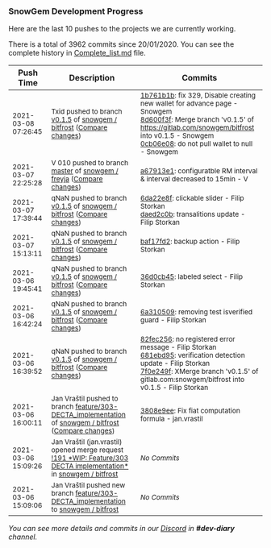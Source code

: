 
### SnowGem Development Progress

Here are the last 10 pushes to the projects we are currently working.

There is a total of 3962 commits since 20/01/2020. You can see the complete history in
 [Complete_list.md](Complete_list.md) file.

| Push Time | Description | Commits |
| --- | --- | --- |
| <sub>2021-03-08 07:26:45</sub> | <sub>Txid pushed to branch [v0\.1\.5](https://gitlab.com/snowgem/bitfrost/commits/v0.1.5) of [snowgem / bitfrost](https://gitlab.com/snowgem/bitfrost) ([Compare changes](https://gitlab.com/snowgem/bitfrost/compare/daed2c0ba45267aafc24eb5000f559b4846df766...0cb06e08eae5f88050f8405549f624a721a885e0))</sub> | <sub>[1b761b1b](https://gitlab.com/snowgem/bitfrost/-/commit/1b761b1b73b9a83684ac482c633a0c05dd14f30e): fix 329, Disable creating new wallet for advance page - Snowgem<br>[8d600f3f](https://gitlab.com/snowgem/bitfrost/-/commit/8d600f3feec848d26f2c76ac427e2e358a86106b): Merge branch 'v0.1.5' of https://gitlab.com/snowgem/bitfrost into v0.1.5 - Snowgem<br>[0cb06e08](https://gitlab.com/snowgem/bitfrost/-/commit/0cb06e08eae5f88050f8405549f624a721a885e0): do not pull wallet to null - Snowgem</sub> |
| <sub>2021-03-07 22:25:28</sub> | <sub>V 010 pushed to branch [master](https://gitlab.com/snowgem/freyja/commits/master) of [snowgem / freyja](https://gitlab.com/snowgem/freyja) ([Compare changes](https://gitlab.com/snowgem/freyja/compare/f060304c8a519b0c5edd1098d70a959b098ebbf3...a67913e1e072b70ffb706361f23a6ee2abba5211))</sub> | <sub>[a67913e1](https://gitlab.com/snowgem/freyja/-/commit/a67913e1e072b70ffb706361f23a6ee2abba5211): configuratble RM interval & interval decreased to 15min - V</sub> |
| <sub>2021-03-07 17:39:44</sub> | <sub>qNaN pushed to branch [v0\.1\.5](https://gitlab.com/snowgem/bitfrost/commits/v0.1.5) of [snowgem / bitfrost](https://gitlab.com/snowgem/bitfrost) ([Compare changes](https://gitlab.com/snowgem/bitfrost/compare/baf17fd24f8b9057a892231f409a349319b15bc5...daed2c0ba45267aafc24eb5000f559b4846df766))</sub> | <sub>[6da22e8f](https://gitlab.com/snowgem/bitfrost/-/commit/6da22e8f2aeb5d0589b8f9e6a75473212f681948): clickable slider - Filip Storkan<br>[daed2c0b](https://gitlab.com/snowgem/bitfrost/-/commit/daed2c0ba45267aafc24eb5000f559b4846df766): transalitions update - Filip Storkan</sub> |
| <sub>2021-03-07 15:13:11</sub> | <sub>qNaN pushed to branch [v0\.1\.5](https://gitlab.com/snowgem/bitfrost/commits/v0.1.5) of [snowgem / bitfrost](https://gitlab.com/snowgem/bitfrost) ([Compare changes](https://gitlab.com/snowgem/bitfrost/compare/36d0cb454746e3e75dd4f21edaf9a55a6faa0062...baf17fd24f8b9057a892231f409a349319b15bc5))</sub> | <sub>[baf17fd2](https://gitlab.com/snowgem/bitfrost/-/commit/baf17fd24f8b9057a892231f409a349319b15bc5): backup action - Filip Storkan</sub> |
| <sub>2021-03-06 19:45:41</sub> | <sub>qNaN pushed to branch [v0\.1\.5](https://gitlab.com/snowgem/bitfrost/commits/v0.1.5) of [snowgem / bitfrost](https://gitlab.com/snowgem/bitfrost) ([Compare changes](https://gitlab.com/snowgem/bitfrost/compare/6a31050952fe0ef5f3c9b21118ae42a5a6c3bb0b...36d0cb454746e3e75dd4f21edaf9a55a6faa0062))</sub> | <sub>[36d0cb45](https://gitlab.com/snowgem/bitfrost/-/commit/36d0cb454746e3e75dd4f21edaf9a55a6faa0062): labeled select - Filip Storkan</sub> |
| <sub>2021-03-06 16:42:24</sub> | <sub>qNaN pushed to branch [v0\.1\.5](https://gitlab.com/snowgem/bitfrost/commits/v0.1.5) of [snowgem / bitfrost](https://gitlab.com/snowgem/bitfrost) ([Compare changes](https://gitlab.com/snowgem/bitfrost/compare/7f0e249f371bccd4b5eed6a3e558b466c27118ed...6a31050952fe0ef5f3c9b21118ae42a5a6c3bb0b))</sub> | <sub>[6a310509](https://gitlab.com/snowgem/bitfrost/-/commit/6a31050952fe0ef5f3c9b21118ae42a5a6c3bb0b): removing test isverified guard - Filip Storkan</sub> |
| <sub>2021-03-06 16:39:52</sub> | <sub>qNaN pushed to branch [v0\.1\.5](https://gitlab.com/snowgem/bitfrost/commits/v0.1.5) of [snowgem / bitfrost](https://gitlab.com/snowgem/bitfrost) ([Compare changes](https://gitlab.com/snowgem/bitfrost/compare/71054dd4ca12264e8d862e011abe532eaeee779b...7f0e249f371bccd4b5eed6a3e558b466c27118ed))</sub> | <sub>[82fec256](https://gitlab.com/snowgem/bitfrost/-/commit/82fec2565d31ef3f6ab88018ee37aeab08201b92): no registered error message - Filip Storkan<br>[681ebd95](https://gitlab.com/snowgem/bitfrost/-/commit/681ebd95bc269da02ce0e90644e9fe9c2cfc58b1): verification detection update - Filip Storkan<br>[7f0e249f](https://gitlab.com/snowgem/bitfrost/-/commit/7f0e249f371bccd4b5eed6a3e558b466c27118ed): XMerge branch 'v0.1.5' of gitlab.com:snowgem/bitfrost into v0.1.5 - Filip Storkan</sub> |
| <sub>2021-03-06 16:00:11</sub> | <sub>Jan Vraštil pushed to branch [feature/303\-DECTA\_implementation](https://gitlab.com/snowgem/bitfrost/commits/feature/303-DECTA_implementation) of [snowgem / bitfrost](https://gitlab.com/snowgem/bitfrost) ([Compare changes](https://gitlab.com/snowgem/bitfrost/compare/f110bfb01a1fdf3f80e03f2eb5a8d7ae7cf836c8...3808e9ee39dbdddd4e0060e553d7018d3bb90b01))</sub> | <sub>[3808e9ee](https://gitlab.com/snowgem/bitfrost/-/commit/3808e9ee39dbdddd4e0060e553d7018d3bb90b01): Fix fiat computation formula - jan.vrastil</sub> |
| <sub>2021-03-06 15:09:26</sub> | <sub>Jan Vraštil (jan.vrastil) opened merge request [\!191 \*WIP: Feature/303 DECTA implementation\*](https://gitlab.com/snowgem/bitfrost/-/merge_requests/191) in [snowgem / bitfrost](https://gitlab.com/snowgem/bitfrost)</sub> | <sub>_No Commits_</sub> |
| <sub>2021-03-06 15:09:06</sub> | <sub>Jan Vraštil pushed new branch [feature/303\-DECTA\_implementation](https://gitlab.com/snowgem/bitfrost/commits/feature/303-DECTA_implementation) to [snowgem / bitfrost](https://gitlab.com/snowgem/bitfrost)</sub> | <sub>_No Commits_</sub> |

_You can see more details and commits in our [Discord](https://discord.gg/zumGnbg) in **#dev-diary** channel._
